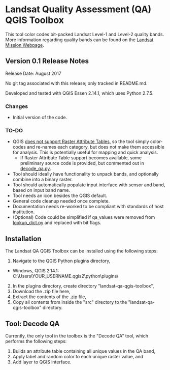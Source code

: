 # Landsat Quality Assessment (QA) QGIS Toolbox
This tool color codes bit-packed Landsat Level-1 and Level-2 quality bands. More information regarding quality bands can be found on the [Landsat Mission Webpage](https://landsat.usgs.gov/).


## Version 0.1 Release Notes
Release Date: August 2017

No git tag associated with this release; only tracked in README.md.

Developed and tested with QGIS Essen 2.14.1, which uses Python 2.7.5. 

### Changes
* Initial version of the code.

### TO-DO
* QGIS [does not support Raster Attribute Tables](https://issues.qgis.org/issues/4321), so the tool simply color-codes and re-names each category, but does not make them accessible for analysis. This is potentially useful for mapping and quick analysis.
  * If Raster Attribute Table support becomes available, some preliminary source code is provided, but commented out in [decode_qa.py](./src/decode_qa.py).
* Tool should ideally have functionality to unpack bands, and optionally combine into a binary raster.
* Tool should automatically populate input interface with sensor and band, based on input band name.
* Tool needs an icon besides the QGIS default.
* General code cleanup needed once complete.
* Documentation needs re-worked to be compliant with standards of host institution.
* (Optional) Code could be simplified if qa_values were removed from [lookup_dict.py](./src/lookup_dict.py) and replaced with bit flags. 


## Installation
The Landsat QA QGIS Toolbox can be installed using the following steps:
1. Navigate to the QGIS Python plugins directory,
  * Windows, QGIS 2.14.1: C:\Users\YOUR_USERNAME\.qgis2\python\plugins\
2. In the plugins directory, create directory "landsat-qa-qgis-toolbox",
3. Download the .zip file here,
4. Extract the contents of the .zip file,
5. Copy all contents from inside the "src" directory to the "landsat-qa-qgis-toolbox" directory.


## Tool: Decode QA
Currently, the only tool in the toolbox is the "Decode QA" tool, which performs the following steps:
1. Builds an attribute table containing all unique values in the QA band,
2. Apply label and random color to each unique raster value, and
3. Add layer to QGIS interface.
